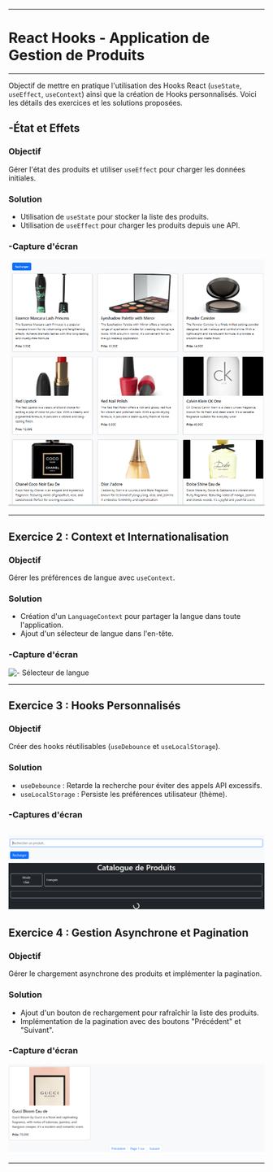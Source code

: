
---

#  React Hooks - Application de Gestion de Produits

---
Objectif de mettre en pratique l'utilisation des Hooks React (`useState`, `useEffect`, `useContext`) ainsi que la création de Hooks personnalisés. Voici les détails des exercices et les solutions proposées.



## **-État et Effets**

### **Objectif**
Gérer l'état des produits et utiliser `useEffect` pour charger les données initiales.

### **Solution**
- Utilisation de `useState` pour stocker la liste des produits.
- Utilisation de `useEffect` pour charger les produits depuis une API.


### **-Capture d'écran**
![ - Liste des produits](src/capture/ListeProduits.png)

---

## **Exercice 2 : Context et Internationalisation**

### **Objectif**
Gérer les préférences de langue avec `useContext`.

### **Solution**
- Création d'un `LanguageContext` pour partager la langue dans toute l'application.
- Ajout d'un sélecteur de langue dans l'en-tête.


### **-Capture d'écran**
![ - Sélecteur de langue](src/capture/SélecteurLangue.png)

---

## Exercice 3 : Hooks Personnalisés

### Objectif
Créer des hooks réutilisables (`useDebounce` et `useLocalStorage`).

### Solution
- `useDebounce` : Retarde la recherche pour éviter des appels API excessifs.
- `useLocalStorage` : Persiste les préférences utilisateur (thème).

### -Captures d'écran
![- Recherche de produits](src/capture/recherchePrd.png)
![- Persistance du thème](src/capture/useLocalStorage.png)
---

## **Exercice 4 : Gestion Asynchrone et Pagination**

### **Objectif**
Gérer le chargement asynchrone des produits et implémenter la pagination.

### **Solution**
- Ajout d'un bouton de rechargement pour rafraîchir la liste des produits.
- Implémentation de la pagination avec des boutons "Précédent" et "Suivant".



### **-Capture d'écran**
![- Pagination](src/capture/Pagination.png)

---

